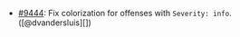 * [#9444](https://github.com/rubocop-hq/rubocop/issues/9444): Fix colorization for offenses with `Severity: info`. ([@dvandersluis][])
